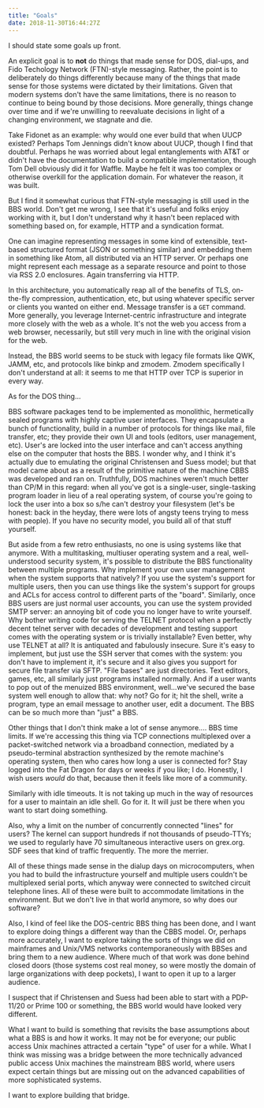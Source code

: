 ```yaml
---
title: "Goals"
date: 2018-11-30T16:44:27Z
---
```


I should state some goals up front.

An explicit goal is to **not** do things that made sense for DOS,
dial-ups, and Fido Techology Network (FTN)-style messaging.  Rather,
the point is to deliberately do things differently because many of
the things that made sense for those systems were dictated by their
limitations.  Given that modern systems don't have the same
limitations, there is no reason to continue to being bound by those
decisions.  More generally, things change over time and if we're
unwilling to reevaluate decisions in light of a changing
environment, we stagnate and die.

Take Fidonet as an example: why would one ever build that when UUCP
existed?  Perhaps Tom Jennings didn't know about UUCP, though I find
that doubtful.  Perhaps he was worried about legal entanglements
with AT&T or didn't have the documentation to build a compatible
implementation, though Tom Dell obviously did it for Waffle.  Maybe
he felt it was too complex or otherwise overkill for the application
domain.  For whatever the reason, it was built.

But I find it somewhat curious that FTN-style messaging is still
used in the BBS world.  Don't get me wrong, I see that it's useful
and folks enjoy working with it, but I don't understand why it
hasn't been replaced with something based on, for example, HTTP and
a syndication format.

One can imagine representing messages in some kind of extensible,
text-based structured format (JSON or something similar) and
embedding them in something like Atom, all distributed via an HTTP
server.  Or perhaps one might represent each message as a separate
resource and point to those via RSS 2.0 enclosures.  Again
transferring via HTTP.

In this architecture, you automatically reap all of the benefits of
TLS, on-the-fly compression, authentication, etc, but using whatever
specific server or clients you wanted on either end.  Message
transfer is a `GET` command.  More generally, you leverage
Internet-centric infrastructure and integrate more closely with the
web as a whole.  It's not the web you access from a web browser,
necessarily, but still very much in line with the original vision
for the web.

Instead, the BBS world seems to be stuck with legacy file formats
like QWK, JAMM, etc, and protocols like binkp and zmodem.  Zmodem
specifically I don't understand at all: it seems to me that HTTP
over TCP is superior in every way.

As for the DOS thing...

BBS software packages tend to be implemented as monolithic,
hermetically sealed programs with highly captive user interfaces.
They encapsulate a bunch of functionality, build in a number of
protocols for things like mail, file transfer, etc; they provide
their own UI and tools (editors, user management, etc).  User's are
locked into the user interface and can't access anything else on the
computer that hosts the BBS.  I wonder why, and I think it's
actually due to emulating the original Christensen and Suess model;
but that model came about as a result of the primitive nature of the
machine CBBS was developed and ran on.  Truthfully, DOS machines
weren't much better than CP/M in this regard: when all you've got is
a single-user, single-tasking program loader in lieu of a real
operating system, of course you're going to lock the user into a box
so s/he can't destroy your filesystem (let's be honest: back in the
heyday, there were lots of angsty teens trying to mess with people).
If you have no security model, you build all of that stuff yourself.

But aside from a few retro enthusiasts, no one is using systems like
that anymore.  With a multitasking, multiuser operating system and a
real, well-understood security system, it's possible to distribute
the BBS functionality between multiple programs.  Why implement your
own user management when the system supports that natively?  If you
use the system's support for multiple users, then you can use things
like the system's support for groups and ACLs for access control to
different parts of the "board".  Similarly, once BBS users are just
normal user accounts, you can use the system provided SMTP server:
an annoying bit of code you no longer have to write yourself.  Why
bother writing code for serving the TELNET protocol when a perfectly
decent telnet server with decades of development and testing support
comes with the operating system or is trivially installable?  Even
better, why use TELNET at all?  It is antiquated and fabulously
insecure.  Sure it's easy to implement, but just use the SSH server
that comes with the system: you don't have to implement it, it's
secure and it also gives you support for secure file transfer via
SFTP.  "File bases" are just directories.  Text editors, games, etc,
all similarly just programs installed normally.  And if a user wants
to pop out of the menuized BBS environment, well...we've secured the
base system well enough to allow that: why not?  Go for it; hit the
shell, write a program, type an email message to another user, edit
a document.  The BBS can be so much more than "just" a BBS.

Other things that I don't think make a lot of sense anymore....  BBS
time limits.  If we're accessing this thing via TCP connections
multiplexed over a packet-switched network via a broadband
connection, mediated by a pseudo-terminal abstraction synthesized by
the remote machine's operating system, then who cares how long a
user is connected for?  Stay logged into the Fat Dragon for days or
weeks if you like; I do. Honestly, I wish users _would_ do that,
because then it feels like more of a community.

Similarly with idle timeouts.  It is not taking up much in the way
of resources for a user to maintain an idle shell.  Go for it.
It will just be there when you want to start doing something.

Also, why a limit on the number of concurrently connected "lines"
for users? The kernel can support hundreds if not thousands of
pseudo-TTYs; we used to regularly have 70 simultaneous interactive
users on grex.org.  SDF sees that kind of traffic frequently.  The
more the merrier.

All of these things made sense in the dialup days on microcomputers,
when you had to build the infrastructure yourself and multiple users
couldn't be multiplexed serial ports, which anyway were connected to
switched circuit telephone lines.  All of these were built to
accommodate limitations in the environment.  But we don't live in
that world anymore, so why does our software?

Also, I kind of feel like the DOS-centric BBS thing has been done,
and I want to explore doing things a different way than the CBBS
model.  Or, perhaps more accurately, I want to explore taking the
sorts of things we did on mainframes and Unix/VMS networks
contemporaneously with BBSes and bring them to a new audience.
Where much of that work was done behind closed doors (those systems
cost real money, so were mostly the domain of large organizations
with deep pockets), I want to open it up to a larger audience.

I suspect that if Christensen and Suess had been able to start with
a PDP-11/20 or Prime 100 or something, the BBS world would have
looked very different.

What I want to build is something that revisits the base assumptions
about what a BBS is and how it works.  It may not be for everyone;
our public access Unix machines attracted a certain "type" of user
for a while.  What I think was missing was a bridge between the more
technically advanced public access Unix machines the mainstream BBS
world, where users expect certain things but are missing out on the
advanced capabilities of more sophisticated systems.

I want to explore building that bridge.
